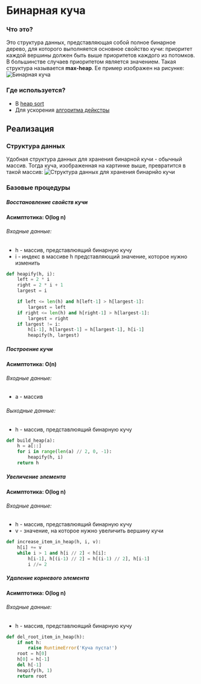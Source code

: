 # Бинарная куча
### Что это?
Это структура данных, представляющая собой полное бинарное дерево, для которого выполняется основное свойство кучи: приоритет каждой вершины должен быть выше приоритетов каждого из потомков. В большинстве случаев приоритетом является значением. Такая структура называется **max-heap**. Ее пример изображен на рисунке:
![Бинарная куча](https://upload.wikimedia.org/wikipedia/commons/thumb/0/07/%D0%A1%D0%BE%D1%80%D1%82%D0%B8%D1%80%D1%83%D1%8E%D1%89%D0%B5%D0%B5_%D0%B4%D0%B5%D1%80%D0%B5%D0%B2%D0%BE.svg/300px-%D0%A1%D0%BE%D1%80%D1%82%D0%B8%D1%80%D1%83%D1%8E%D1%89%D0%B5%D0%B5_%D0%B4%D0%B5%D1%80%D0%B5%D0%B2%D0%BE.svg.png)
### Где используется?
 - В [heap sort](https://ru.wikipedia.org/wiki/%D0%9F%D0%B8%D1%80%D0%B0%D0%BC%D0%B8%D0%B4%D0%B0%D0%BB%D1%8C%D0%BD%D0%B0%D1%8F_%D1%81%D0%BE%D1%80%D1%82%D0%B8%D1%80%D0%BE%D0%B2%D0%BA%D0%B0)
 - Для ускорения [алгоритма дейкстры](https://ru.wikipedia.org/wiki/%D0%90%D0%BB%D0%B3%D0%BE%D1%80%D0%B8%D1%82%D0%BC_%D0%94%D0%B5%D0%B9%D0%BA%D1%81%D1%82%D1%80%D1%8B)
## Реализация
### Структура данных
Удобная структура данных для хранения бинарной кучи - обычный массив.
Тогда куча, изображенная на картинке выше, превратится в такой массив:
![Структура данных для хранения бинарнйо кучи](https://upload.wikimedia.org/wikipedia/commons/thumb/c/ce/%D0%A1%D0%BE%D1%80%D1%82%D0%B8%D1%80%D1%83%D1%8E%D1%89%D0%B5%D0%B5_%D0%B4%D0%B5%D1%80%D0%B5%D0%B2%D0%BE_%D1%80%D0%B0%D0%B7%D0%B2%D0%B5%D1%80%D0%BD%D1%83%D1%82%D0%BE%D0%B5_%D0%B2_%D0%BC%D0%B0%D1%81%D1%81%D0%B8%D0%B2.svg/400px-%D0%A1%D0%BE%D1%80%D1%82%D0%B8%D1%80%D1%83%D1%8E%D1%89%D0%B5%D0%B5_%D0%B4%D0%B5%D1%80%D0%B5%D0%B2%D0%BE_%D1%80%D0%B0%D0%B7%D0%B2%D0%B5%D1%80%D0%BD%D1%83%D1%82%D0%BE%D0%B5_%D0%B2_%D0%BC%D0%B0%D1%81%D1%81%D0%B8%D0%B2.svg.png)
### Базовые процедуры
##### Восстановление свойств кучи
**Асимптотика: O(log n)**
###### Входные данные:
 - h - массив, представлюящий бинарную кучу
 - i - индекс в массиве h представляющий значение, которое нужно изменить
```python
def heapify(h, i):
    left = 2 * i
    right = 2 * i + 1
    largest = i

    if left <= len(h) and h[left-1] > h[largest-1]:
        largest = left
    if right <= len(h) and h[right-1] > h[largest-1]:
        largest = right
    if largest != i:
        h[i-1], h[largest-1] = h[largest-1], h[i-1]
        heapify(h, largest)
```
##### Построение кучи
**Асимптотика: O(n)**
###### Входные данные:
 - a - массив
###### Выходные данные:
 - h - массив, представлюящий бинарную кучу
```python
def build_heap(a):
    h = a[::]
    for i in range(len(a) // 2, 0, -1):
        heapify(h, i)
    return h

```
##### Увеличение элемента
**Асимптотика: O(log n)**
###### Входные данные:
 - h - массив, представлюящий бинарную кучу
 - v - значение, на которое нужно увеличить вершину кучи
```python
def increase_item_in_heap(h, i, v):
    h[i] += v
    while i > 1 and h[i // 2] < h[i]:
        h[i-1], h[(i-1) // 2] = h[(i-1) // 2], h[i-1]
        i //= 2
```
##### Удаление корневого элемента
**Асимптотика: O(log n)**
###### Входные данные:
 - h - массив, представлюящий бинарную кучу
```python
def del_root_item_in_heap(h):
    if not h:
        raise RuntimeError('Куча пуста!')
    root = h[0]
    h[0] = h[-1]
    del h[-1]
    heapify(h, 1)
    return root
```
